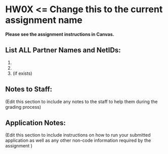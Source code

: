 # HW0X <= Change this to the current assignment name

**Please see the assignment instructions in Canvas.** 

## List ALL Partner Names and NetIDs:
1. 
1. 
1. (if exists)

## Notes to Staff:
(Edit this section to include any notes to the staff to help them during the grading process)


## Application Notes:
(Edit this section to include instructions on how to run your submitted application as well as 
any other non-code information required by the assignment )




